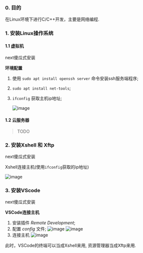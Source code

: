 ### 0. 目的

在Linux环境下进行C/C++开发，主要是网络编程.

### 1. 安装Linux操作系统

#### 1.1 虚拟机

next傻瓜式安装

**环境配置**

1. 使用 `sudo apt install openssh server` 命令安装ssh服务端程序;
2. `sudo apt install net-tools`;
3. `ifconfig` 获取主机ip地址;

    ![image](https://user-images.githubusercontent.com/49873642/148886076-8e40b450-738b-40ea-af0b-bbb34387e678.png)

#### 1.2 云服务器

> TODO

### 2. 安装Xshell 和 Xftp 

next傻瓜式安装

Xshell连接主机(使用`ifconfig`获取的ip地址)

![image](https://user-images.githubusercontent.com/49873642/148886203-391ca20c-a223-42f4-8ee2-9d4cfe4c3a82.png)


### 3. 安装VScode

next傻瓜式安装

**VSCode连接主机**

1. 安装插件 _Remote Development_;
2. 配置 _config_ 文件;
    ![image](https://user-images.githubusercontent.com/49873642/148887464-71b60afb-6edc-47ea-809f-b10534d56ca9.png)
    ![image](https://user-images.githubusercontent.com/49873642/148887482-cd91a149-d175-43a3-9545-ce2dc0702636.png)
3. 连接主机
    ![image](https://user-images.githubusercontent.com/49873642/148887673-d9cccb58-4b38-43fe-8803-feef25f3b178.png)
    
此时，VSCode的终端可以当成Xshell来用, 资源管理器当成Xftp来用.

